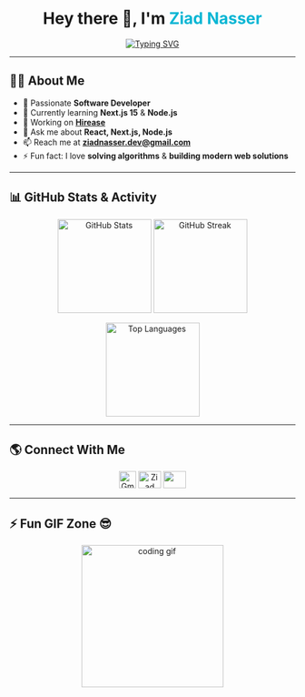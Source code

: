 <h1 align="center">
  Hey there 👋, I'm <span style="color:#06b6d4;">Ziad Nasser</span>
</h1>

<!-- Typing Effect -->
<p align="center">
  <a href="https://git.io/typing-svg">
    <img src="https://readme-typing-svg.herokuapp.com?font=Fira+Code&size=22&pause=1000&center=true&vCenter=true&width=600&lines=A+passionate+Software+Developer+%F0%9F%9A%80;React.js+%7C+Next.js+%7C+Node.js;Building+Modern+Responsive+Web+Apps;Always+Learning+New+Technologies+%F0%9F%92%AA" alt="Typing SVG" />
  </a>
</p>

---

## 👨‍💻 **About Me**
- 🚀 Passionate **Software Developer**
- 🌱 Currently learning **Next.js 15** & **Node.js**
- 🔭 Working on **[Hirease](https://github.com/Hirease)**
- 💬 Ask me about **React, Next.js, Node.js**
- 📫 Reach me at **ziadnasser.dev@gmail.com**
- ⚡ Fun fact: I love **solving algorithms** & **building modern web solutions**

---

## 📊 **GitHub Stats & Activity**

<p align="center">
  <!-- GitHub Stats -->
  <img src="https://github-readme-stats.vercel.app/api?username=Ziad-Nasser&show_icons=true&theme=tokyonight&hide_border=true&count_private=true" alt="GitHub Stats" height="165" />
  
  <!-- GitHub Streak -->
  <img src="https://github-readme-streak-stats-salesp07.vercel.app/?user=Ziad-Nasser&theme=tokyonight&hide_border=true" alt="GitHub Streak" height="165" />
</p>

<!-- Top Languages -->
<p align="center">
  <img src="https://github-readme-stats.vercel.app/api/top-langs/?username=Ziad-Nasser&layout=compact&theme=tokyonight&hide_border=true" alt="Top Languages" height="165" />
</p>

---

## 🌎 **Connect With Me**
<p align="center">
  <a href="mailto:ziadnasser.dev@gmail.com"><img src="https://cdn.jsdelivr.net/npm/simple-icons@v9/icons/gmail.svg" alt="Gmail" width="30" height="30"/></a>
  <a href="https://www.linkedin.com/in/ziadnasser-dev"><img src="https://raw.githubusercontent.com/rahuldkjain/github-profile-readme-generator/master/src/images/icons/Social/linked-in-alt.svg" height="30" width="40"  alt="Ziad Nasser" /></a>
  <a href="https://github.com/Ziad-Nasser"><img src="https://raw.githubusercontent.com/rahuldkjain/github-profile-readme-generator/master/src/images/icons/Social/github.svg" height="30" width="40" /></a>
</p>

---

## ⚡ Fun GIF Zone 😎
<p align="center">
  <img src="https://media.giphy.com/media/M9gbBd9nbDrOTu1Mqx/giphy.gif" width="250" alt="coding gif">
</p>

